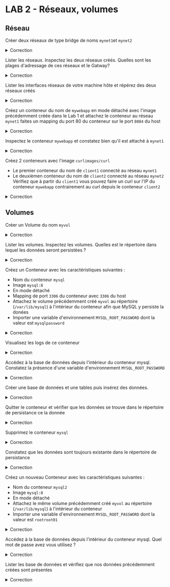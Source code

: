 # LAB 2 - Réseaux, volumes

## Réseau

Créer deux réseaux de type bridge de noms `mynet1`et `mynet2`

<details><summary>Correction</summary>

```bash
docker network create mynet1
```

```bash
docker network create mynet2
```

</details>

Lister les réseaux.
Inspectez les deux réseaux créés.
Quelles sont les plages d'adressage de ces réseaux et le Gatway?

<details><summary>Correction</summary>

```bash
docker network ls
```

```bash
docker network inspect mynet1
```
```json
[
    {
        "Name": "mynet1",
        "Id": "472bc9987fb922571b5d9405b7df9561e208a6bf874763ed64bf6d464979ee82",
        "Created": "2022-11-15T03:04:28.396283399Z",
        "Scope": "local",
        "Driver": "bridge",
        "EnableIPv6": false,
        "IPAM": {
            "Driver": "default",
            "Options": {},
            "Config": [
                {
                    "Subnet": "172.18.0.0/16",
                    "Gateway": "172.18.0.1"
                }
            ]
        },
        "Internal": false,
        "Attachable": false,
        "Ingress": false,
        "ConfigFrom": {
            "Network": ""
        },
        "ConfigOnly": false,
        "Containers": {},
        "Options": {},
        "Labels": {}
    }
]
```

</details>

Lister les interfaces réseaux de votre machine hôte et répérez des deux réseaux créés

<details><summary>Correction</summary>

```bash
ip addr
ip link
```

```bash
1: lo: <LOOPBACK,UP,LOWER_UP> mtu 65536 qdisc noqueue state UNKNOWN mode DEFAULT group default qlen 1000
    link/loopback 00:00:00:00:00:00 brd 00:00:00:00:00:00
2: eth0: <BROADCAST,MULTICAST,UP,LOWER_UP> mtu 1500 qdisc fq_codel state UP mode DEFAULT group default qlen 1000
    link/ether 08:00:27:a2:6b:fd brd ff:ff:ff:ff:ff:ff
3: docker0: <NO-CARRIER,BROADCAST,MULTICAST,UP> mtu 1500 qdisc noqueue state DOWN mode DEFAULT group default
    link/ether 02:42:3d:30:e3:85 brd ff:ff:ff:ff:ff:ff
6: br-472bc9987fb9: <NO-CARRIER,BROADCAST,MULTICAST,UP> mtu 1500 qdisc noqueue state DOWN mode DEFAULT group default
    link/ether 02:42:fa:d0:d0:72 brd ff:ff:ff:ff:ff:ff
7: br-030afe7f71d0: <NO-CARRIER,BROADCAST,MULTICAST,UP> mtu 1500 qdisc noqueue state DOWN mode DEFAULT group default
    link/ether 02:42:24:5a:f6:a8 brd ff:ff:ff:ff:ff:ff
```

les interfaces `br-472bc9987fb9` et `br-030afe7f71d0` sont nos nouvelles interfaces
</details>

Créez un conteneur du nom de `mywebapp` en mode détaché avec l'image précédemment créée dans le Lab 1 et attachez le conteneur au réseau `mynet1` faites un mapping du port 80 du conteneur sur le port `8084` du host

<details><summary>Correction</summary>

```Bash
docker run --name mywebapp  --network mynet1 -p 8084:80 -d logindockerhub/lab1-simpleapp:2.0
```

</details>

Inspectez le conteneur `mywebapp` et constatez bien qu'il est attaché à `mynet1`

<details><summary>Correction</summary>

```Bash
docker container inspect mywebapp
```

</details>


Créez 2 conteneurs avec l'image `curlimages/curl`
* Le premier conteneur du nom de `client1` connecté au réseau `mynet1`
* Le deuxièmen conteneur du nom de `client2` connecté au réseau `mynet2`
Vérifiez que à partir du `client1` vous pouvez faire un curl sur l'IP du conteneur `mywebapp` contrairement au curl depuis le conteneur `client2`


<details><summary>Correction</summary>

On peut passer directement en option à ce conteneur l'addresse IP pour lequel on veut faire un curl

```Bash
docker run --name client1 --network mynet1 curlimages/curl "172.18.0.2"

<!DOCTYPE html>
<html>
<head>
<title>Welcome to nginx!</title>
<style>
html { color-scheme: light dark; }
body { width: 35em; margin: 0 auto;
font-family: Tahoma, Verdana, Arial, sans-serif; }
</style>
</head>
```

```Bash
docker run --name client2 --network mynet2 curlimages/curl "172.18.0.2"

(Pas de réponse)
```

</details>


## Volumes

Créer un Volume du nom `myvol`

<details><summary>Correction</summary>

```bash
docker volume create myvol
```

</details>

Lister les volumes.
Inspectez les volumes.
Quelles est le répertoire dans lequel les données seront persistées ?

<details><summary>Correction</summary>

```bash
docker volume ls
```

```bash
docker volume inspect myvol
```
```json
[
    {
        "CreatedAt": "2022-11-15T04:21:33Z",
        "Driver": "local",
        "Labels": {},
        "Mountpoint": "/var/lib/docker/volumes/myvol/_data",
        "Name": "myvol",
        "Options": {},
        "Scope": "local"
    }
]
```

</details>

Créez un Conteneur avec les caractéristiques suivantes :
* Nom du conteneur `mysql`
* Image `mysql:8`
* En mode détaché
* Mapping de port `3306` du conteneur avec `3306` du host
* Attachez le volume précédemment créé `myvol` au répertoire (`/var/lib/mysql`) à l'intérieur du conteneur afin que MySQL y persiste la donées
* Importer une variable d'environnement `MYSQL_ROOT_PASSWORD` dont la valeur est `mysqlpassword`

<details><summary>Correction</summary>

```bash
docker run --name mysql -d \
    -p 3306:3306 \
    -e MYSQL_ROOT_PASSWORD=mysqlpassword \
    -v myvol:/var/lib/mysql \
    mysql:8
```

</details>

Visualisez les logs de ce conteneur

<details><summary>Correction</summary>

```bash
docker logs mysql
```

</details>

Accédez à la base de données depuis l'intérieur du conteneur mysql. Constatez la présence d'une variable d'environnement `MYSQL_ROOT_PASSWORD`

<details><summary>Correction</summary>

```bash
docker exec -it mysql sh
```

```bash
env

HOSTNAME=7c346f9e7429
MYSQL_ROOT_PASSWORD=mysqlpassword
PWD=/
HOME=/root
MYSQL_MAJOR=8.0
GOSU_VERSION=1.14
MYSQL_VERSION=8.0.31-1.el8
TERM=xterm
SHLVL=1
PATH=/usr/local/sbin:/usr/local/bin:/usr/sbin:/usr/bin:/sbin:/bin
MYSQL_SHELL_VERSION=8.0.31-1.el8
_=/usr/bin/env
```

```bash
mysql -u root -h localhost -p
```

</details>

Créer une base de données et une tables puis insérez des données.

<details><summary>Correction</summary>

```bash
create database etudiants;
```

```bash
use etudiants;
```

```bash
CREATE TABLE session_k8s (
    ID int,
    Nom varchar(255),
    Prenom varchar(255),
    Adresse varchar(255),
    Ville varchar(255)
);
```

```bash
INSERT INTO session_k8s (ID, Nom, Prenom, Adresse, Ville) VALUES (1, 'Test', 'Test', '1 rue albert,75001', 'Paris');
```

</details>

Quitter le conteneur et vérifier que les données se trouve dans le répertoire de persistance ce la donnée 

<details><summary>Correction</summary>

Sur la machine host

```bash
sudo ls /var/lib/docker/volumes/myvol/_data -l
total 99680
-rw-r----- 1 systemd-coredump systemd-coredump   196608 Nov 15 04:59 '#ib_16384_0.dblwr'
-rw-r----- 1 systemd-coredump systemd-coredump  8585216 Nov 15 04:36 '#ib_16384_1.dblwr'
drwxr-x--- 2 systemd-coredump systemd-coredump     4096 Nov 15 04:37 '#innodb_redo'
drwxr-x--- 2 systemd-coredump systemd-coredump     4096 Nov 15 04:37 '#innodb_temp'
-rw-r----- 1 systemd-coredump systemd-coredump       56 Nov 15 04:36  auto.cnf
-rw-r----- 1 systemd-coredump systemd-coredump  3023345 Nov 15 04:36  binlog.000001
-rw-r----- 1 systemd-coredump systemd-coredump     2156 Nov 15 04:59  binlog.000002
-rw-r----- 1 systemd-coredump systemd-coredump       32 Nov 15 04:37  binlog.index
-rw------- 1 systemd-coredump systemd-coredump     1680 Nov 15 04:36  ca-key.pem
-rw-r--r-- 1 systemd-coredump systemd-coredump     1112 Nov 15 04:36  ca.pem
-rw-r--r-- 1 systemd-coredump systemd-coredump     1112 Nov 15 04:36  client-cert.pem
-rw------- 1 systemd-coredump systemd-coredump     1676 Nov 15 04:36  client-key.pem
drwxr-x--- 2 systemd-coredump systemd-coredump     4096 Nov 15 04:59  etudiants
-rw-r----- 1 systemd-coredump systemd-coredump     5690 Nov 15 04:36  ib_buffer_pool
-rw-r----- 1 systemd-coredump systemd-coredump 12582912 Nov 15 04:59  ibdata1
-rw-r----- 1 systemd-coredump systemd-coredump 12582912 Nov 15 04:37  ibtmp1
drwxr-x--- 2 systemd-coredump systemd-coredump     4096 Nov 15 04:36  mysql
-rw-r----- 1 systemd-coredump systemd-coredump 31457280 Nov 15 04:59  mysql.ibd
lrwxrwxrwx 1 systemd-coredump systemd-coredump       27 Nov 15 04:36  mysql.sock -> /var/run/mysqld/mysqld.sock
drwxr-x--- 2 systemd-coredump systemd-coredump     4096 Nov 15 04:36  performance_schema
-rw------- 1 systemd-coredump systemd-coredump     1676 Nov 15 04:36  private_key.pem
-rw-r--r-- 1 systemd-coredump systemd-coredump      452 Nov 15 04:36  public_key.pem
-rw-r--r-- 1 systemd-coredump systemd-coredump     1112 Nov 15 04:36  server-cert.pem
-rw------- 1 systemd-coredump systemd-coredump     1676 Nov 15 04:36  server-key.pem
drwxr-x--- 2 systemd-coredump systemd-coredump     4096 Nov 15 04:36  sys
drwxr-x--- 2 systemd-coredump systemd-coredump     4096 Nov 15 04:54  test
-rw-r----- 1 systemd-coredump systemd-coredump 16777216 Nov 15 04:59  undo_001
-rw-r----- 1 systemd-coredump systemd-coredump 16777216 Nov 15 04:59  undo_002
```

```bash
sudo ls /var/lib/docker/volumes/myvol/_data/etudiants -l
total 112
-rw-r----- 1 systemd-coredump systemd-coredump 114688 Nov 15 04:59 session_k8s.ibd
```

</details>

Supprimez le conteneur `mysql`

<details><summary>Correction</summary>

```bash
docker stop mysql
```

```bash
sudo docker rm mysql
```

</details>

Constatez que les données sont toujours existante dans le répertoire de persistance

<details><summary>Correction</summary>

Sur la machine host

```bash
sudo ls /var/lib/docker/volumes/myvol/_data -l
total 99680
-rw-r----- 1 systemd-coredump systemd-coredump   196608 Nov 15 04:59 '#ib_16384_0.dblwr'
-rw-r----- 1 systemd-coredump systemd-coredump  8585216 Nov 15 04:36 '#ib_16384_1.dblwr'
drwxr-x--- 2 systemd-coredump systemd-coredump     4096 Nov 15 04:37 '#innodb_redo'
drwxr-x--- 2 systemd-coredump systemd-coredump     4096 Nov 15 04:37 '#innodb_temp'
-rw-r----- 1 systemd-coredump systemd-coredump       56 Nov 15 04:36  auto.cnf
-rw-r----- 1 systemd-coredump systemd-coredump  3023345 Nov 15 04:36  binlog.000001
-rw-r----- 1 systemd-coredump systemd-coredump     2156 Nov 15 04:59  binlog.000002
-rw-r----- 1 systemd-coredump systemd-coredump       32 Nov 15 04:37  binlog.index
-rw------- 1 systemd-coredump systemd-coredump     1680 Nov 15 04:36  ca-key.pem
-rw-r--r-- 1 systemd-coredump systemd-coredump     1112 Nov 15 04:36  ca.pem
-rw-r--r-- 1 systemd-coredump systemd-coredump     1112 Nov 15 04:36  client-cert.pem
-rw------- 1 systemd-coredump systemd-coredump     1676 Nov 15 04:36  client-key.pem
drwxr-x--- 2 systemd-coredump systemd-coredump     4096 Nov 15 04:59  etudiants
-rw-r----- 1 systemd-coredump systemd-coredump     5690 Nov 15 04:36  ib_buffer_pool
-rw-r----- 1 systemd-coredump systemd-coredump 12582912 Nov 15 04:59  ibdata1
-rw-r----- 1 systemd-coredump systemd-coredump 12582912 Nov 15 04:37  ibtmp1
drwxr-x--- 2 systemd-coredump systemd-coredump     4096 Nov 15 04:36  mysql
-rw-r----- 1 systemd-coredump systemd-coredump 31457280 Nov 15 04:59  mysql.ibd
lrwxrwxrwx 1 systemd-coredump systemd-coredump       27 Nov 15 04:36  mysql.sock -> /var/run/mysqld/mysqld.sock
drwxr-x--- 2 systemd-coredump systemd-coredump     4096 Nov 15 04:36  performance_schema
-rw------- 1 systemd-coredump systemd-coredump     1676 Nov 15 04:36  private_key.pem
-rw-r--r-- 1 systemd-coredump systemd-coredump      452 Nov 15 04:36  public_key.pem
-rw-r--r-- 1 systemd-coredump systemd-coredump     1112 Nov 15 04:36  server-cert.pem
-rw------- 1 systemd-coredump systemd-coredump     1676 Nov 15 04:36  server-key.pem
drwxr-x--- 2 systemd-coredump systemd-coredump     4096 Nov 15 04:36  sys
drwxr-x--- 2 systemd-coredump systemd-coredump     4096 Nov 15 04:54  test
-rw-r----- 1 systemd-coredump systemd-coredump 16777216 Nov 15 04:59  undo_001
-rw-r----- 1 systemd-coredump systemd-coredump 16777216 Nov 15 04:59  undo_002
```

```bash
sudo ls /var/lib/docker/volumes/myvol/_data/etudiants -l
total 112
-rw-r----- 1 systemd-coredump systemd-coredump 114688 Nov 15 04:59 session_k8s.ibd
```

</details>


Créez un nouveau Conteneur avec les caractéristiques suivantes :
* Nom du conteneur `mysql2`
* Image `mysql:8`
* En mode détaché
* Attachez le même volume précédemment créé `myvol` au répertoire (`/var/lib/mysql`) à l'intérieur du conteneur
* Importer une variable d'environnement `MYSQL_ROOT_PASSWORD` dont la valeur est `rootroot01`

<details><summary>Correction</summary>

```bash
docker run --name mysql2 -d \
    -p 3306:3306 \
    -e MYSQL_ROOT_PASSWORD=rootroot01 \
    -v myvol:/var/lib/mysql \
    mysql:8
```

</details>

Accédez à la base de données depuis l'intérieur du conteneur mysql. Quel mot de passe avez vous utilisez ?

<details><summary>Correction</summary>

```bash
docker exec -it mysql2 sh
mysql -u root -h localhost -p
```

On a dû utilisé l'ancien mot de passe de la base de donnée précédente `mysqlpassword`

</details>

Lister les base de données et vérifiez que nos données précédemment créées sont présentes

<details><summary>Correction</summary>

```bash
show databases;
```

```bash
use etudiants;
```

```bash
show tables;
```

```bash
mysql> select * from session_k8s;

+------+------+--------+--------------------+-------+
| ID   | Nom  | Prenom | Adresse            | Ville |
+------+------+--------+--------------------+-------+
|    1 | Test | Test   | 1 rue albert,75001 | Paris |
+------+------+--------+--------------------+-------+
1 row in set (0.00 sec)
```

On voit bien la présence de nos anciennes données

</details>

